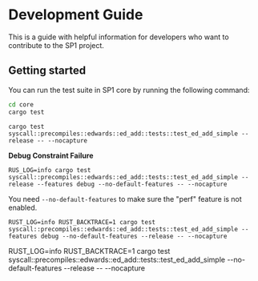 # Development Guide

This is a guide with helpful information for developers who want to contribute to the SP1 project.

## Getting started

You can run the test suite in SP1 core by running the following command:

```bash
cd core
cargo test
```


```
cargo test syscall::precompiles::edwards::ed_add::tests::test_ed_add_simple --release -- --nocapture
```
**Debug Constraint Failure**

```
RUS_LOG=info cargo test syscall::precompiles::edwards::ed_add::tests::test_ed_add_simple --release --features debug --no-default-features -- --nocapture
```

You need `--no-default-features` to make sure the "perf" feature is not enabled.
```
RUST_LOG=info RUST_BACKTRACE=1 cargo test syscall::precompiles::edwards::ed_add::tests::test_ed_add_simple --features debug --no-default-features --release -- --nocapture
```

RUST_LOG=info RUST_BACKTRACE=1 cargo test syscall::precompiles::edwards::ed_add::tests::test_ed_add_simple --no-default-features --release -- --nocapture